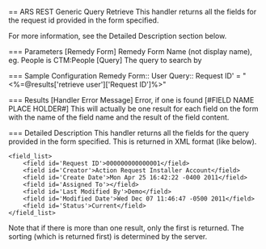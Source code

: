== ARS REST Generic Query Retrieve
This handler returns all the fields for the request id provided
in the form specified. 

For more information, see the Detailed Description section below.

=== Parameters
[Remedy Form]
	Remedy Form Name (not display name), eg. People is CTM:People
[Query]
	The query to search by

=== Sample Configuration
Remedy Form::       User
Query::		Request ID' = "<%=@results['retrieve user']['Request ID']%>"

=== Results
[Handler Error Message]
   Error, if one is found
[#FIELD NAME PLACE HOLDER#]
   This will actually be one result for each field on the form with 
   the name of the field name and the result of the field content.
   
=== Detailed Description
This handler returns all the fields for the query provided
in the form specified.  This is returned in XML format (like below).
```
<field_list>
	<field id='Request ID'>000000000000001</field>
	<field id='Creator'>Action Request Installer Account</field>
	<field id='Create Date'>Mon Apr 25 16:42:22 -0400 2011</field>
	<field id='Assigned To'></field>
	<field id='Last Modified By'>Demo</field>
	<field id='Modified Date'>Wed Dec 07 11:46:47 -0500 2011</field>
	<field id='Status'>Current</field>
</field_list>
```
Note that if there is more than one result, only the first is returned.
The sorting (which is returned first) is determined by the server.
